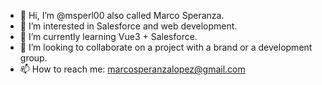 - 👋 Hi, I’m @msperl00 also called Marco Speranza.
- 👀 I’m interested in Salesforce and web development.
- 🌱 I’m currently learning Vue3 + Salesforce.
- 💞️ I’m looking to collaborate on a project with a brand or a development group.
- 📫 How to reach me: marcosperanzalopez@gmail.com


